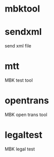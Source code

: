 # mbktool

# sendxml
send xml file 

# mtt
MBK test tool

# opentrans
MBK open trans tool

# legaltest
MBK legal test